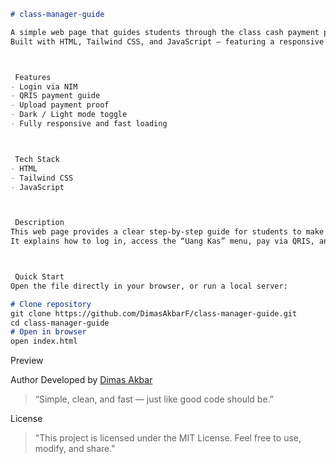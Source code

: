 
```markdown
# class-manager-guide

A simple web page that guides students through the class cash payment process.  
Built with HTML, Tailwind CSS, and JavaScript — featuring a responsive layout and theme toggle (dark/light mode).



 Features
- Login via NIM  
- QRIS payment guide  
- Upload payment proof  
- Dark / Light mode toggle  
- Fully responsive and fast loading  



 Tech Stack
- HTML  
- Tailwind CSS  
- JavaScript  



 Description
This web page provides a clear step-by-step guide for students to make class cash payments.  
It explains how to log in, access the “Uang Kas” menu, pay via QRIS, and upload payment proof — all in a minimal, accessible, and responsive interface.



 Quick Start
Open the file directly in your browser, or run a local server:

# Clone repository
git clone https://github.com/DimasAkbarF/class-manager-guide.git
cd class-manager-guide
# Open in browser
open index.html
````


 Preview


Author
Developed by [Dimas Akbar](https://github.com/DimasAkbarF)

> “Simple, clean, and fast — just like good code should be.”



License

> "This project is licensed under the MIT License.
Feel free to use, modify, and share."
